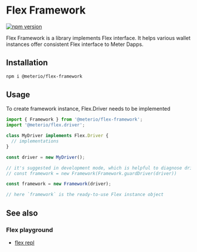 # Flex Framework

[![npm version](https://badge.fury.io/js/%meterio%2Fflex-framework.svg)](https://badge.fury.io/js/%40meterio%2Fflex-framework)

Flex Framework is a library implements Flex interface.
It helps various wallet instances offer consistent Flex interface to Meter Dapps.

## Installation

```sh
npm i @meterio/flex-framework
```

## Usage

To create framework instance, Flex.Driver needs to be implemented

```typescript
import { Framework } from '@meterio/flex-framework';
import '@meterio/flex.driver';

class MyDriver implements Flex.Driver {
  // implementations
}

const driver = new MyDriver();

// it's suggested in development mode, which is helpful to diagnose driver implementation.
// const framework = new Framework(Framework.guardDriver(driver))

const framework = new Framework(driver);

// here `framework` is the ready-to-use Flex instance object
```

## See also

### Flex playground

- [flex repl](https://github.com/meterio/flex-repl)
